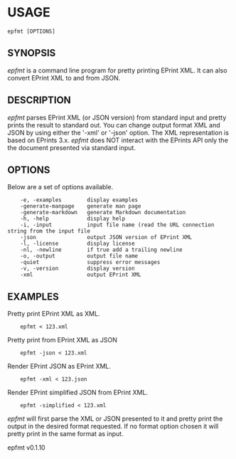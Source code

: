 
USAGE
=====

	epfmt [OPTIONS]

SYNOPSIS
--------


_epfmt_ is a command line program for 
pretty printing EPrint XML. It can also convert
EPrint XML to and from JSON.


DESCRIPTION
-----------


_epfmt_ parses EPrint XML (or JSON version) from
standard input and pretty prints the result to 
standard out. You can change output format XML 
and JSON by using either the '-xml' or '-json' 
option. The XML representation is based on EPrints 
3.x.  _epfmt_ does NOT interact with the EPrints API 
only the the document presented via standard
input.


OPTIONS
-------

Below are a set of options available.

```
    -e, -examples        display examples
    -generate-manpage    generate man page
    -generate-markdown   generate Markdown documentation
    -h, -help            display help
    -i, -input           input file name (read the URL connection string from the input file
    -json                output JSON version of EPrint XML
    -l, -license         display license
    -nl, -newline        if true add a trailing newline
    -o, -output          output file name
    -quiet               suppress error messages
    -v, -version         display version
    -xml                 output EPrint XML
```


EXAMPLES
--------


Pretty print EPrint XML as XML.

```
    epfmt < 123.xml
```

Pretty print from EPrint XML as JSON

```
    epfmt -json < 123.xml
```

Render EPrint JSON as EPrint XML.

```
    epfmt -xml < 123.json
```

Render EPrint simplified JSON from EPrint XML.

```
    epfmt -simplified < 123.xml
```

_epfmt_ will first parse the XML or JSON 
presented to it and pretty print the output 
in the desired format requested. If no 
format option chosen it will pretty print 
in the same format as input.


epfmt v0.1.10
